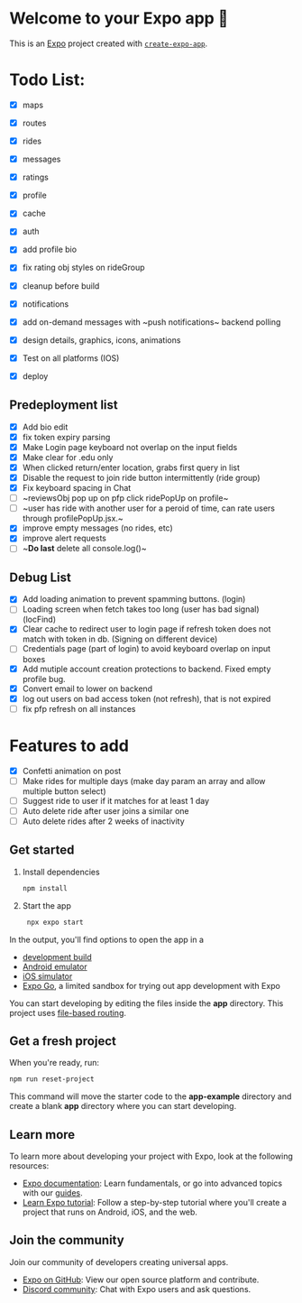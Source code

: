 # Welcome to your Expo app 👋
This is an [Expo](https://expo.dev) project created with [`create-expo-app`](https://www.npmjs.com/package/create-expo-app).

# Todo List:

- [X] maps
- [X] routes
- [X] rides
- [X] messages
- [X] ratings
- [X] profile
- [X] cache
- [X] auth
- [X] add profile bio
- [x] fix rating obj styles on rideGroup
- [X] cleanup before build
- [X] notifications
- [X] add on-demand messages with ~push notifications~ backend polling 
- [X] design details, graphics, icons, animations
- [X] Test on all platforms (IOS)
- [X] deploy


## Predeployment list
- [X] Add bio edit
- [X] fix token expiry parsing
- [x] Make Login page keyboard not overlap on the input fields
- [x] Make clear for .edu only
- [X] When clicked return/enter location, grabs first query in list
- [X] Disable the request to join ride button intermittently (ride group)
- [x] Fix keyboard spacing in Chat
- [ ] ~reviewsObj pop up on pfp click ridePopUp on profile~
- [ ] ~user has ride with another user for a peroid of time, can rate users through profilePopUp.jsx.~
- [x] improve empty messages (no rides, etc)
- [x] improve alert requests
- [ ] ~**Do last** delete all console.log()~

## Debug List
- [x] Add loading animation to prevent spamming buttons. (login)
- [ ] Loading screen when fetch takes too long (user has bad signal) (locFind)
- [X] Clear cache to redirect user to login page if refresh token does not match with token in db. (Signing on different device)
- [ ] Credentials page (part of login) to avoid keyboard overlap on input boxes
- [X] Add mutiple account creation protections to backend. Fixed empty profile bug.
- [X] Convert email to lower on backend
- [X] log out users on bad access token (not refresh), that is not expired
- [ ] fix pfp refresh on all instances

# Features to add
- [x] Confetti animation on post
- [ ] Make rides for multiple days (make day param an array and allow multiple button select)
- [ ] Suggest ride to user if it matches for at least 1 day
- [ ] Auto delete ride after user joins a similar one
- [ ] Auto delete rides after 2 weeks of inactivity

## Get started

1. Install dependencies

   ```bash
   npm install
   ```

2. Start the app

   ```bash
    npx expo start
   ```

In the output, you'll find options to open the app in a

- [development build](https://docs.expo.dev/develop/development-builds/introduction/)
- [Android emulator](https://docs.expo.dev/workflow/android-studio-emulator/)
- [iOS simulator](https://docs.expo.dev/workflow/ios-simulator/)
- [Expo Go](https://expo.dev/go), a limited sandbox for trying out app development with Expo

You can start developing by editing the files inside the **app** directory. This project uses [file-based routing](https://docs.expo.dev/router/introduction).

## Get a fresh project

When you're ready, run:

```bash
npm run reset-project
```

This command will move the starter code to the **app-example** directory and create a blank **app** directory where you can start developing.

## Learn more

To learn more about developing your project with Expo, look at the following resources:

- [Expo documentation](https://docs.expo.dev/): Learn fundamentals, or go into advanced topics with our [guides](https://docs.expo.dev/guides).
- [Learn Expo tutorial](https://docs.expo.dev/tutorial/introduction/): Follow a step-by-step tutorial where you'll create a project that runs on Android, iOS, and the web.

## Join the community

Join our community of developers creating universal apps.

- [Expo on GitHub](https://github.com/expo/expo): View our open source platform and contribute.
- [Discord community](https://chat.expo.dev): Chat with Expo users and ask questions.
